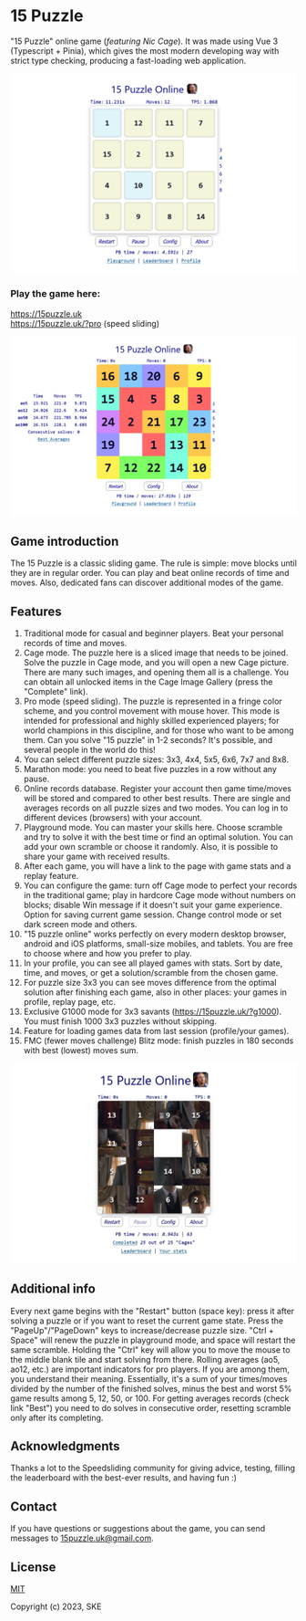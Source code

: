 # 15 Puzzle

"15 Puzzle" online game (_featuring Nic Cage_). It was made using Vue 3 (Typescript + Pinia), which gives the most modern developing way with strict type checking, producing a fast-loading web application.

![15 Puzzle image](public/mode1.png)

### Play the game here:

https://15puzzle.uk \
https://15puzzle.uk/?pro (speed sliding)

![Pro mode](public/mode3.png)

## Game introduction

The 15 Puzzle is a classic sliding game. The rule is simple: move blocks until they are in regular order.
You can play and beat online records of time and moves. Also, dedicated fans can discover additional modes of the game.

## Features

1. Traditional mode for casual and beginner players. Beat your personal records of time and moves.
2. Cage mode. The puzzle here is a sliced image that needs to be joined. Solve the puzzle in Cage mode, and you will open a new Cage picture. There are many such images, and opening them all is a challenge. You can obtain all unlocked items in the Cage Image Gallery (press the "Complete" link).
3. Pro mode (speed sliding). The puzzle is represented in a fringe color scheme, and you control movement with mouse hover. This mode is intended for professional and highly skilled experienced players; for world champions in this discipline, and for those who want to be among them. Can you solve "15 puzzle" in 1-2 seconds? It's possible, and several people in the world do this!
4. You can select different puzzle sizes: 3x3, 4x4, 5x5, 6x6, 7x7 and 8x8.
5. Marathon mode: you need to beat five puzzles in a row without any pause.
6. Online records database. Register your account then game time/moves will be stored and compared to other best results. There are single and averages records on all puzzle sizes and two modes. You can log in to different devices (browsers) with your account.
7. Playground mode. You can master your skills here. Choose scramble and try to solve it with the best time or find an optimal solution. You can add your own scramble or choose it randomly. Also, it is possible to share your game with received results.
8. After each game, you will have a link to the page with game stats and a replay feature.
9. You can configure the game: turn off Cage mode to perfect your records in the traditional game; play in hardcore Cage mode without numbers on blocks; disable Win message if it doesn't suit your game experience. Option for saving current game session. Change control mode or set dark screen mode and others.
10. "15 puzzle online" works perfectly on every modern desktop browser, android and iOS platforms, small-size mobiles, and tablets. You are free to choose where and how you prefer to play.
11. In your profile, you can see all played games with stats. Sort by date, time, and moves, or get a solution/scramble from the chosen game.
12. For puzzle size 3x3 you can see moves difference from the optimal solution after finishing each game, also in other places: your games in profile, replay page, etc.
13. Exclusive G1000 mode for 3x3 savants (https://15puzzle.uk/?g1000). You must finish 1000 3x3 puzzles without skipping.
14. Feature for loading games data from last session (profile/your games).
15. FMC (fewer moves challenge) Blitz mode: finish puzzles in 180 seconds with best (lowest) moves sum.

![Cage mode](public/mode2.jpg)

## Additional info

Every next game begins with the "Restart" button (space key): press it after solving a puzzle or if you want to reset the current game state.
Press the "PageUp"/"PageDown" keys to increase/decrease puzzle size. "Ctrl + Space" will renew the puzzle in playground mode, and space will restart the same scramble. Holding the "Ctrl" key will allow you to move the mouse to the middle blank tile and start solving from there. Rolling averages (ao5, ao12, etc.) are important indicators for pro players. If you are among them, you understand their meaning. Essentially, it's a sum of your times/moves divided by the number of the finished solves, minus the best and worst 5% game results among 5, 12, 50, or 100. For getting averages records (check link "Best") you need to do solves in consecutive order, resetting scramble only after its completing.

## Acknowledgments

Thanks a lot to the Speedsliding community for giving advice, testing, filling the leaderboard with the best-ever results, and having fun :)

## Contact

If you have questions or suggestions about the game, you can send messages to 15puzzle.uk@gmail.com.

## License

[MIT](https://opensource.org/licenses/MIT)

Copyright (c) 2023, SKE
